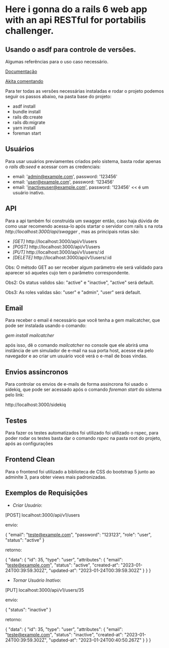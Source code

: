 # Here i gonna do a rails 6 web app with an api RESTful for portabilis challenger.

## Usando o asdf para controle de versões.
Algumas referências para o uso caso necessário.

[Documentação](https://asdf-vm.com/guide/getting-started.html)

[Akita comentando](https://www.akitaonrails.com/2017/10/24/replacing-rvm-rbenv-nvm-etc-for-asdf)

Para ter todas as versões necessárias instaladas e rodar o projeto podemos seguir os passos abaixo, na pasta base do projeto:

* asdf install
* bundle install
* rails db:create
* rails db:migrate
* yarn install
* foreman start

## Usuários
Para usar usuários previamentes criados pelo sistema, basta rodar apenas o _rails db:seed_ e acessar com as credenciais:

+ email: 'admin@example.com', password: '123456'
+ email: 'user@example.com', password: '123456'
+ email: 'inactiveuser@example.com', password: '123456' << é um usuário inativo.

## API
Para a api também foi construída um swagger então, caso haja dúvida de como usar recomendo acessa-lo após startar o servidor com rails s na rota _http://localhost:3000/api/swagger_ , mas as principais rotas são:

- _[GET]_    http://localhost:3000/api/v1/users
- _[POST]_   http://localhost:3000/api/v1/users
- _[PUT]_   http://localhost:3000/api/v1/users/:id
- _[DELETE]_ http://localhost:3000/api/v1/users/:id

Obs: O método GET ao ser receber algum parâmetro ele será validado para aparecer só aqueles cujo tem o parâmetro correspondente.

Obs2: Os status validos são: "active" e "inactive", "active" será default.

Obs3: As roles validas são: "user" e "admin", "user" será default.

## Email
Para receber o email é necessário que você tenha a gem mailcatcher, que pode ser instalada usando o comando:

_gem install mailcatcher_

após isso, dê o comando _mailcatcher_ no console que ele abrirá uma instância de um simulador de e-mail na sua porta host, acesse ela pelo navegador e ao criar um usuário você verá o e-mail de boas vindas.

## Envios assincronos
Para controlar os envios de e-mails de forma assincrona foi usado o sidekiq, que pode ser acessado após o comando _foreman start_ do sistema pelo link:

http://localhost:3000/sidekiq

## Testes
Para fazer os testes automatizados foi utilizado foi utilizado o rspec, para poder rodar os testes basta dar o comando _rspec_ na pasta root do projeto, após as configurações

## Frontend Clean
Para o frontend foi utilizado a biblioteca de CSS do bootstrap 5 junto ao adminlte 3, para obter views mais padronizadas.

## Exemplos de Requisições

+ _Criar Usuário_:

[POST] localhost:3000/api/v1/users

envio:

{
	"email": "teste@example.com",
	"password": "123123",
	"role": "user",
	"status": "active"
}

retorno:

{
	"data": {
		"id": 35,
		"type": "user",
		"attributes": {
			"email": "teste@example.com",
			"status": "active",
			"created-at": "2023-01-24T00:39:59.302Z",
			"updated-at": "2023-01-24T00:39:59.302Z"
		}
	}
}

+ _Tornar Usuário Inativo_:

[PUT] localhost:3000/api/v1/users/35

envio:

{
	"status": "inactive"
}

retorno:

{
	"data": {
		"id": 35,
		"type": "user",
		"attributes": {
			"email": "teste@example.com",
			"status": "inactive",
			"created-at": "2023-01-24T00:39:59.302Z",
			"updated-at": "2023-01-24T00:40:50.267Z"
		}
	}
}

